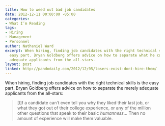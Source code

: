 ```yaml
---
title: How to weed out bad job candidates
date: 2012-12-11 00:00:00 -05:00
categories:
- What I’m Reading
tags:
- Hiring
- Management
- Personnel
author: Nathaniel Ward
excerpt: When hiring, finding job candidates with the right technical skills is the
  easy part. Bryan Goldberg offers advice on how to separate what he calls the merely
  adequate applicants from the all-stars.
layout: post
linked: http://pandodaily.com/2012/12/05/losers-exist-dont-hire-them/
---
```


When hiring, finding job candidates with the right technical skills is the easy part. Bryan Goldberg offers advice on how to separate the merely adequate applicants from the all-stars:

> [I]f a candidate can’t even tell you why they liked their last job, or what they got out of their college experience, or any of the million other questions that speak to their basic *humanness…* Then no amount of experience will make them valuable.